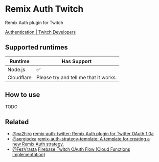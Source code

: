 # Remix Auth Twitch

Remix Auth plugin for Twitch

[Authentication | Twitch Developers](https://dev.twitch.tv/docs/authentication)

## Supported runtimes

| Runtime    | Has Support                           |
| ---------- | ------------------------------------- |
| Node.js    | ✅                                    |
| Cloudflare | Please try and tell me that it works. |

## How to use

TODO

## Related

- [@na2hiro](https://github.com/na2hiro) [remix-auth-twitter: Remix Auth plugin for Twitter OAuth 1.0a](https://github.com/na2hiro/remix-auth-twitter)
- [@sergiodxa](https://github.com/sergiodxa) [remix-auth-strategy-template: A template for creating a new Remix Auth strategy.](https://github.com/sergiodxa/remix-auth-strategy-template)
- [@FezVrasta](https://github.com/FezVrasta) [Firebase Twitch OAuth Flow (Cloud Functions implementation)](https://gist.github.com/FezVrasta/57d29cd2bbc4ed80e169780035f748cf)
